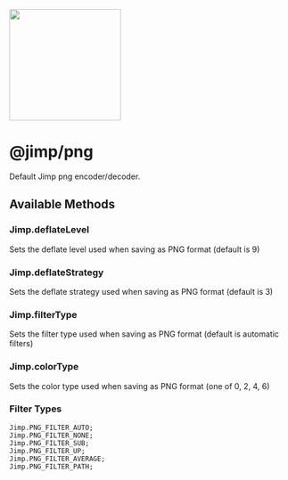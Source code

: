 <img src="https://s3.amazonaws.com/pix.iemoji.com/images/emoji/apple/ios-11/256/crayon.png" width="200" height="200" />

<span class="citation" data-cites="jimp/png">@jimp/png</span>
=============================================================

Default Jimp png encoder/decoder.

Available Methods
-----------------

### Jimp.deflateLevel

Sets the deflate level used when saving as PNG format (default is 9)

### Jimp.deflateStrategy

Sets the deflate strategy used when saving as PNG format (default is 3)

### Jimp.filterType

Sets the filter type used when saving as PNG format (default is automatic filters)

### Jimp.colorType

Sets the color type used when saving as PNG format (one of 0, 2, 4, 6)

### Filter Types

    Jimp.PNG_FILTER_AUTO;
    Jimp.PNG_FILTER_NONE;
    Jimp.PNG_FILTER_SUB;
    Jimp.PNG_FILTER_UP;
    Jimp.PNG_FILTER_AVERAGE;
    Jimp.PNG_FILTER_PATH;
